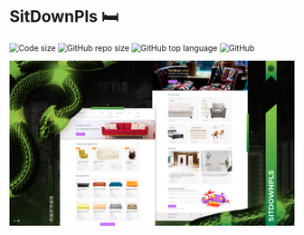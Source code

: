 # SitDownPls 🛏

![Code size](https://img.shields.io/github/languages/code-size/SineYlo/sitdownpls?color=6CBA41&style=for-the-badge) ![GitHub repo size](https://img.shields.io/github/repo-size/SineYlo/sitdownpls?color=6CBA41&style=for-the-badge) ![GitHub top language](https://img.shields.io/github/languages/top/SineYlo/sitdownpls?color=6CBA41&style=for-the-badge) ![GitHub](https://img.shields.io/github/license/SineYlo/sitdownpls?color=6CBA41&style=for-the-badge)

![SitDownPls](preview.jpg)
